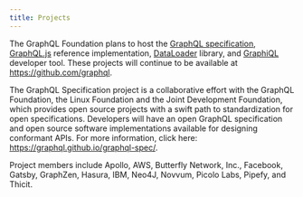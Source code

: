 ```yaml
---
title: Projects
---
```


The GraphQL Foundation plans to host the [GraphQL specification](https://github.com/graphql/graphql-spec), [GraphQL.js](https://github.com/graphql/graphql-js) reference implementation, [DataLoader](https://github.com/graphql/dataloader) library, and [GraphiQL](https://github.com/graphql/graphiql) developer tool. These projects will continue to be available at https://github.com/graphql.

The GraphQL Specification project is a collaborative effort with the GraphQL Foundation, the Linux Foundation and the Joint Development Foundation, which provides open source projects with a swift path to standardization for open specifications. Developers will have an open GraphQL specification and open source software implementations available for designing conformant APIs. For more information, click here: https://graphql.github.io/graphql-spec/.

Project members include Apollo, AWS, Butterfly Network, Inc., Facebook, Gatsby, GraphZen, Hasura, IBM, Neo4J, Novvum, Picolo Labs, Pipefy, and Thicit.
